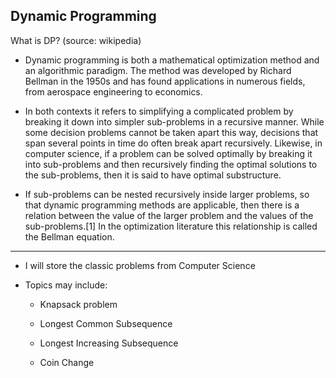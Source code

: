 ## Dynamic Programming  

What is DP?  (source: wikipedia)

* Dynamic programming is both a mathematical optimization method and an algorithmic paradigm. The method was developed by Richard Bellman in the 1950s and has found applications in numerous fields, from aerospace engineering to economics.  

* In both contexts it refers to simplifying a complicated problem by breaking it down into simpler sub-problems in a recursive manner. While some decision problems cannot be taken apart this way, decisions that span several points in time do often break apart recursively. Likewise, in computer science, if a problem can be solved optimally by breaking it into sub-problems and then recursively finding the optimal solutions to the sub-problems, then it is said to have optimal substructure.  

* If sub-problems can be nested recursively inside larger problems, so that dynamic programming methods are applicable, then there is a relation between the value of the larger problem and the values of the sub-problems.[1] In the optimization literature this relationship is called the Bellman equation.

---

- I will store the classic problems from Computer Science

- Topics may include:  
    
    - Knapsack problem  

    - Longest Common Subsequence

    - Longest Increasing Subsequence

    - Coin Change